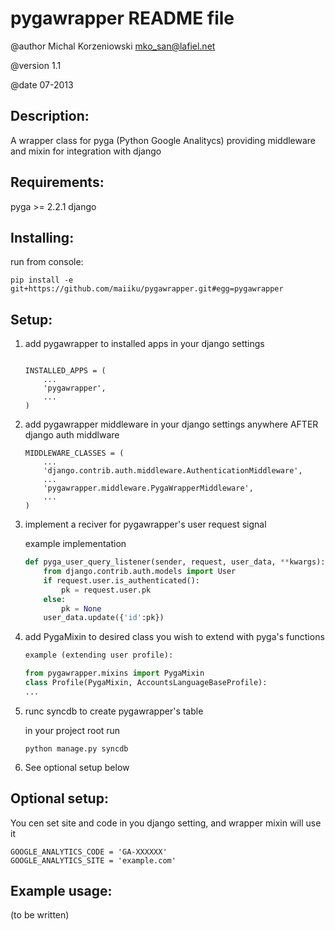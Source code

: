 
# pygawrapper README file

@author Michal Korzeniowski <mko_san@lafiel.net>

@version 1.1

@date 07-2013


Description:
------------
A wrapper class for pyga (Python Google Analitycs) providing middleware and mixin for integration with django


Requirements:
-------------
pyga >= 2.2.1
django


Installing:
-----------

run from console:
```
pip install -e git+https://github.com/maiiku/pygawrapper.git#egg=pygawrapper
```

Setup:
------
1. add pygawrapper to installed apps in your django settings
    ```

    INSTALLED_APPS = (
        ...
        'pygawrapper',
        ...
    )
    ```
  
2. add pygawrapper middleware in your django settings anywhere AFTER django auth middlware
    ```
    MIDDLEWARE_CLASSES = (
        ...
        'django.contrib.auth.middleware.AuthenticationMiddleware',
        ...
        'pygawrapper.middleware.PygaWrapperMiddleware',
        ...
    )
    ```
3. implement a reciver for pygawrapper's user request signal

    example implementation
    ```python
    def pyga_user_query_listener(sender, request, user_data, **kwargs):
        from django.contrib.auth.models import User
        if request.user.is_authenticated():
            pk = request.user.pk
        else:
            pk = None
        user_data.update({'id':pk})
    ```


4. add PygaMixin to desired class you wish to extend with pyga's functions
    ```python
    example (extending user profile):
    
    from pygawrapper.mixins import PygaMixin
    class Profile(PygaMixin, AccountsLanguageBaseProfile):
    ...
    ```

6. runc syncdb to create pygawrapper's table

    in your project root run
    ```
    python manage.py syncdb
    ```
5. See optional setup below


Optional setup:
---------------

You cen set site and code in you django setting, and wrapper mixin will use it
```
GOOGLE_ANALYTICS_CODE = 'GA-XXXXXX'
GOOGLE_ANALYTICS_SITE = 'example.com'
```

Example usage:
--------------
(to be written)
